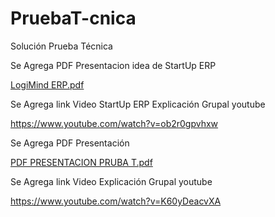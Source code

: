 # PruebaT-cnica
Solución Prueba Técnica

Se Agrega PDF Presentacion idea de StartUp ERP

[LogiMind ERP.pdf](https://github.com/user-attachments/files/18799945/LogiMind.ERP.pdf)

Se Agrega link Video StartUp ERP Explicación Grupal youtube

https://www.youtube.com/watch?v=ob2r0gpvhxw

Se Agrega PDF Presentación

[PDF PRESENTACION PRUBA T.pdf](https://github.com/user-attachments/files/18769729/PDF.PRESENTACION.PRUBA.T.pdf)

Se Agrega link Video Explicación Grupal youtube

https://www.youtube.com/watch?v=K60yDeacvXA
